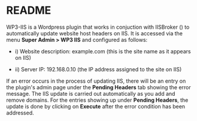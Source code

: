 # README #

WP3-IIS is a Wordpress plugin that works in conjuction with IISBroker () to automatically update website host headers on IIS. It is accessed via the menu **Super Admin > WP3 IIS** and 
configured as follows: 

* i) Website description: example.com (this is the site name as it appears on IIS) 

* ii) Server IP: 192.168.0.10 (the IP address assigned to the site on IIS)

If an error occurs in the process of updating IIS, there will be an entry on the plugin's admin page under the **Pending Headers** tab showing the error message.
The IIS update is carried out automatically as you add and remove domains. 
For the entries showing up under **Pending Headers**, the update is done by clicking on **Execute** after the error condition has been addressed.